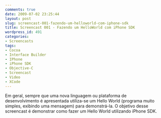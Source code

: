 ```yaml
---
comments: true
date: 2009-07-02 23:25:44
layout: post
slug: screencast-001-fazendo-um-helloworld-com-iphone-sdk
title: Screencast 001 - Fazendo um HelloWorld com iPhone SDK
wordpress_id: 491
categories:
- Screencasts
tags:
- Cocoa
- Interface Builder
- IPhone
- iPhone SDK
- Objective-C
- Screencast
- Video
- XCode
---
```


Em geral, sempre que uma nova linguagem ou plataforma de desenvolvimento é apresentada utiliza-se um Hello World (programa muito simples, exibindo uma mensagem) para demonstrá-la. O objetivo desse screencast é demonstrar como fazer um Hello World utilizando iPhone SDK.

<div id="ytplayer"></div>
<script>
  var tag = document.createElement('script');
  tag.src = "https://www.youtube.com/player_api";
  var firstScriptTag = document.getElementsByTagName('script')[0];
  firstScriptTag.parentNode.insertBefore(tag, firstScriptTag);

  var player;
  function onYouTubePlayerAPIReady() {
    player = new YT.Player('ytplayer', {
      height: '390',
      width: '640',
      videoId: 'SunqzvvoZx4'
    });
  }
</script>